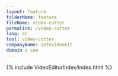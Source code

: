 ```yaml
---
layout: feature
folderName: feature
fileName: video-cutter
permalink: /video-cutter
lang: en
tool: video-cutter
companyName: safevideokit
domain : com
---
```


{% include VideoEditorIndex/index.html %}

   